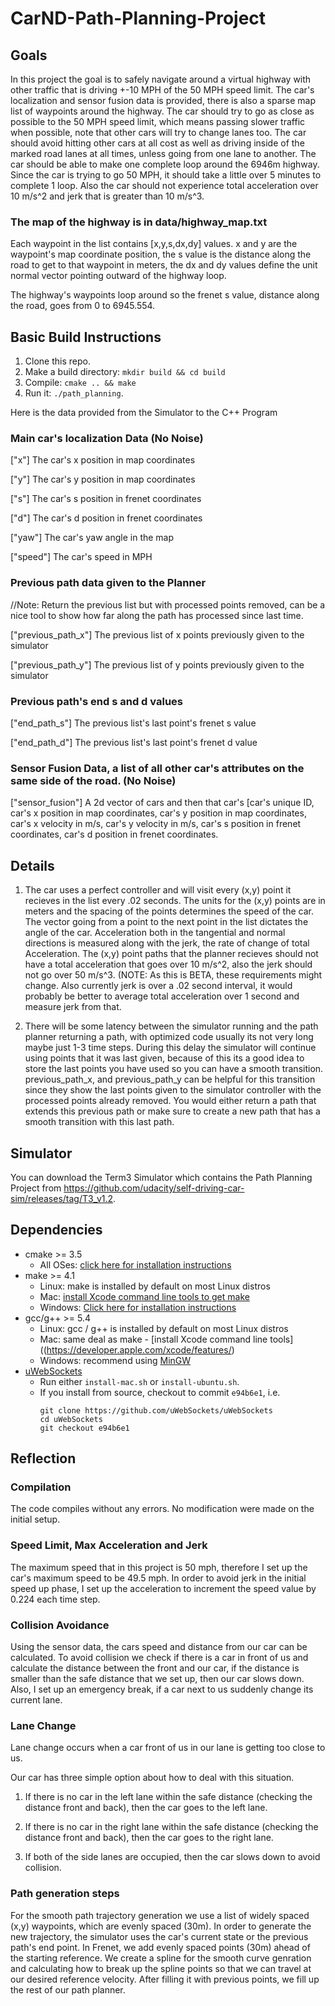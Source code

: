 # CarND-Path-Planning-Project

## Goals
In this project the goal is to safely navigate around a virtual highway with other traffic that is driving +-10 MPH of the 50 MPH speed limit. The car's localization and sensor fusion data is provided, there is also a sparse map list of waypoints around the highway. The car should try to go as close as possible to the 50 MPH speed limit, which means passing slower traffic when possible, note that other cars will try to change lanes too. The car should avoid hitting other cars at all cost as well as driving inside of the marked road lanes at all times, unless going from one lane to another. The car should be able to make one complete loop around the 6946m highway. Since the car is trying to go 50 MPH, it should take a little over 5 minutes to complete 1 loop. Also the car should not experience total acceleration over 10 m/s^2 and jerk that is greater than 10 m/s^3.

### The map of the highway is in data/highway_map.txt
Each waypoint in the list contains  [x,y,s,dx,dy] values. x and y are the waypoint's map coordinate position, the s value is the distance along the road to get to that waypoint in meters, the dx and dy values define the unit normal vector pointing outward of the highway loop.

The highway's waypoints loop around so the frenet s value, distance along the road, goes from 0 to 6945.554.

## Basic Build Instructions

1. Clone this repo.
2. Make a build directory: `mkdir build && cd build`
3. Compile: `cmake .. && make`
4. Run it: `./path_planning`.

Here is the data provided from the Simulator to the C++ Program

### Main car's localization Data (No Noise)

["x"] The car's x position in map coordinates

["y"] The car's y position in map coordinates

["s"] The car's s position in frenet coordinates

["d"] The car's d position in frenet coordinates

["yaw"] The car's yaw angle in the map

["speed"] The car's speed in MPH

### Previous path data given to the Planner

//Note: Return the previous list but with processed points removed, can be a nice tool to show how far along
the path has processed since last time. 

["previous_path_x"] The previous list of x points previously given to the simulator

["previous_path_y"] The previous list of y points previously given to the simulator

### Previous path's end s and d values 

["end_path_s"] The previous list's last point's frenet s value

["end_path_d"] The previous list's last point's frenet d value

### Sensor Fusion Data, a list of all other car's attributes on the same side of the road. (No Noise)

["sensor_fusion"] A 2d vector of cars and then that car's [car's unique ID, car's x position in map coordinates, car's y position in map coordinates, car's x velocity in m/s, car's y velocity in m/s, car's s position in frenet coordinates, car's d position in frenet coordinates. 

## Details

1. The car uses a perfect controller and will visit every (x,y) point it recieves in the list every .02 seconds. The units for the (x,y) points are in meters and the spacing of the points determines the speed of the car. The vector going from a point to the next point in the list dictates the angle of the car. Acceleration both in the tangential and normal directions is measured along with the jerk, the rate of change of total Acceleration. The (x,y) point paths that the planner recieves should not have a total acceleration that goes over 10 m/s^2, also the jerk should not go over 50 m/s^3. (NOTE: As this is BETA, these requirements might change. Also currently jerk is over a .02 second interval, it would probably be better to average total acceleration over 1 second and measure jerk from that.

2. There will be some latency between the simulator running and the path planner returning a path, with optimized code usually its not very long maybe just 1-3 time steps. During this delay the simulator will continue using points that it was last given, because of this its a good idea to store the last points you have used so you can have a smooth transition. previous_path_x, and previous_path_y can be helpful for this transition since they show the last points given to the simulator controller with the processed points already removed. You would either return a path that extends this previous path or make sure to create a new path that has a smooth transition with this last path.


## Simulator

You can download the Term3 Simulator which contains the Path Planning Project from https://github.com/udacity/self-driving-car-sim/releases/tag/T3_v1.2.
	
## Dependencies

* cmake >= 3.5
  * All OSes: [click here for installation instructions](https://cmake.org/install/)
* make >= 4.1
  * Linux: make is installed by default on most Linux distros
  * Mac: [install Xcode command line tools to get make](https://developer.apple.com/xcode/features/)
  * Windows: [Click here for installation instructions](http://gnuwin32.sourceforge.net/packages/make.htm)
* gcc/g++ >= 5.4
  * Linux: gcc / g++ is installed by default on most Linux distros
  * Mac: same deal as make - [install Xcode command line tools]((https://developer.apple.com/xcode/features/)
  * Windows: recommend using [MinGW](http://www.mingw.org/)
* [uWebSockets](https://github.com/uWebSockets/uWebSockets)
  * Run either `install-mac.sh` or `install-ubuntu.sh`.
  * If you install from source, checkout to commit `e94b6e1`, i.e.
    ```
    git clone https://github.com/uWebSockets/uWebSockets 
    cd uWebSockets
    git checkout e94b6e1
    ```

## Reflection

### Compilation
 
The code compiles without any errors. No modification were made on the initial setup.

### Speed Limit, Max Acceleration and Jerk

The maximum speed that in this project is 50 mph, therefore I set up the car's maximum speed to be 49.5 mph. In order to avoid jerk in the initial speed up phase, I set up the acceleration to increment the speed value by 0.224 each time step.

### Collision Avoidance

Using the sensor data, the cars speed and distance from our car can be calculated. 
To avoid collision we check if there is a car in front of us and calculate the distance between the front and our car, if the distance is smaller than the safe distance that we set up, then our car slows down. Also, I set up an emergency break, if a car next to us suddenly change its current lane.

### Lane Change

Lane change occurs when a car front of us in our lane is getting too close to us.

Our car has three simple option about how to deal with this situation.

1. If there is no car in the left lane within the safe distance (checking the distance front and back), then the car goes to the left lane.

2. If there is no car in the right lane within the safe distance (checking the distance front and back), then the car goes to the right lane.

3. If both of the side lanes are occupied, then the car slows down to avoid collision.

### Path generation steps	

For the smooth path trajectory generation we use a list of widely spaced (x,y) waypoints, which are evenly spaced (30m). In order to generate the new trajectory, the simulator uses the car's current state or the previous path's end point. In Frenet, we add evenly spaced points (30m) ahead of the starting reference. We create a spline for the smooth curve genration and calculating how to break up the spline points so that we can travel at our desired reference velocity. After filling it with previous points, we fill up the rest of our path planner.

